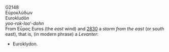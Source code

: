 G2148  
Εὐροκλύδων  
Eurokludōn  
*yoo-rok-loo‘-dohn*  
From Εὖρος Euros (the *east* wind) and [2830](g2830) a *storm* *from*
*the* *east* (or south east), that is, (in modern phrase) a *Levanter:*
- Euroklydon.  
